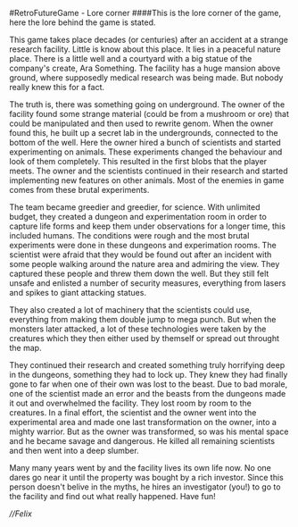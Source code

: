 #RetroFutureGame - Lore corner
####This is the lore corner of the game, here the lore behind the game is stated.

This game takes place decades (or centuries) after an accident at a strange research facility. Little is know about this place. It lies in a peaceful nature place. There is a little well and a courtyard with a big statue of the company's create, Ara Something. The facility has a huge mansion above ground, where supposedly medical research was being made. But nobody really knew this for a fact. 

The truth is, there was something going on underground. The owner of the facility found some strange material (could be from a mushroom or ore) that could be manipulated and then used to rewrite genom. When the owner found this, he built up a secret lab in the undergrounds, connected to the bottom of the well. Here the owner hired a bunch of scientists and started experimenting on animals. These experiments changed the behaviour and look of them completely. This resulted in the first blobs that the player meets. The owner and the scientists continued in their research and started implementing new features on other animals. Most of the enemies in game comes from these brutal experiments. 

The team became greedier and greedier, for science. With unlimited budget, they created a dungeon and experimentation room in order to capture life forms and keep them under observations for a longer time, this included humans. The conditions were rough and the most brutal experiments were done in these dungeons and experimation rooms. The scientist were afraid that they would be found out after an incident with some people walking around the nature area and admiring the view. They captured these people and threw them down the well. But they still felt unsafe and enlisted a number of security measures, everything from lasers and spikes to giant attacking statues.

They also created a lot of machinery that the scientists could use, everything from making them double jump to mega punch. But when the monsters later attacked, a lot of these technologies were taken by the creatures which they then either used by themself or spread out throught the map.

They continued their research and created something truly horrifying deep in the dungeons, something they had to lock up. They knew they had finally gone to far when one of their own was lost to the beast. Due to bad morale, one of the scientist made an error and the beasts from the dungeons made it out and overwhelmed the facility. They lost room by room to the creatures. In a final effort, the scientist and the owner went into the experimental area and made one last transformation on the owner, into a mighty warrior. But as the owner was transformed, so was his mental space and he became savage and dangerous. He killed all remaining scientists and then went into a deep slumber.

Many many years went by and the facility lives its own life now. No one dares go near it until the property was bought by a rich investor. Since this person doesn't belive in the myths, he hires an investigator (you!) to go to the facility and find out what really happened. Have fun!

*//Felix*